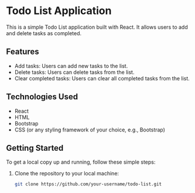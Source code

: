 # Todo List Application

This is a simple Todo List application built with React. It allows users to add and  delete tasks as completed.

## Features

- Add tasks: Users can add new tasks to the list.
- Delete tasks: Users can delete tasks from the list.
- Clear completed tasks: Users can clear all completed tasks from the list.

## Technologies Used

- React
- HTML
- Bootstrap
- CSS (or any styling framework of your choice, e.g., Bootstrap)

## Getting Started

To get a local copy up and running, follow these simple steps:

1. Clone the repository to your local machine:

   ```bash
   git clone https://github.com/your-username/todo-list.git
